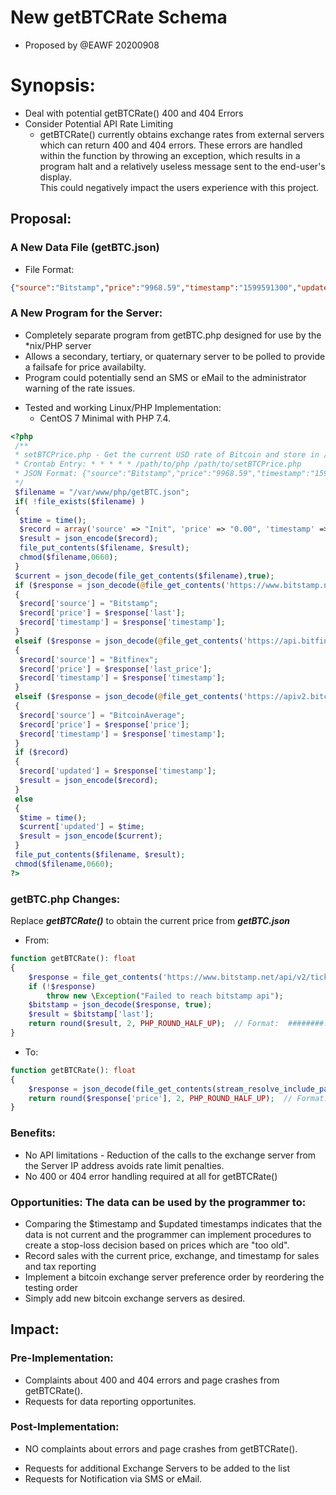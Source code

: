 # New getBTCRate Schema 
- Proposed by @EAWF 20200908
# Synopsis:
* Deal with potential getBTCRate() 400 and 404 Errors
* Consider Potential API Rate Limiting
  - getBTCRate() currently obtains exchange rates from external servers which can return 400 and 404 errors. These errors are handled within the function by throwing an exception, which results in a program halt and a relatively useless message sent to the end-user's display.<br/>This could negatively impact the users experience with this project.
## Proposal:
### A New Data File (getBTC.json)
- File Format:
```json
{"source":"Bitstamp","price":"9968.59","timestamp":"1599591300","updated":"1599591300"}
```
### A New Program for the Server:
- Completely separate program from getBTC.php designed for use by the *nix/PHP server
- Allows a secondary, tertiary, or quaternary server to be polled to provide a failsafe for price availabilty.
- Program could potentially send an SMS or eMail to the administrator warning of the rate issues.
* Tested and working Linux/PHP Implementation:
  - CentOS 7 Minimal with PHP 7.4.
```php
<?php
 /**
 * setBTCPrice.php - Get the current USD rate of Bitcoin and store in /path/to/server-wide/include_path/getBTC.json
 * Crontab Entry: * * * * * /path/to/php /path/to/setBTCPrice.php
 * JSON Format: {"source":"Bitstamp","price":"9968.59","timestamp":"1599591300","updated":"1599591300"}
 */
 $filename = "/var/www/php/getBTC.json";
 if( !file_exists($filename) )
 {
  $time = time();
  $record = array('source' => "Init", 'price' => "0.00", 'timestamp' => "$time", 'updated' => "$time");
  $result = json_encode($record);
  file_put_contents($filename, $result);
  chmod($filename,0660);
 }
 $current = json_decode(file_get_contents($filename),true);
 if ($response = json_decode(@file_get_contents('https://www.bitstamp.net/api/v2/ticker/btcusd/'),true))
 {
  $record['source'] = "Bitstamp";
  $record['price'] = $response['last'];
  $record['timestamp'] = $response['timestamp'];
 }
 elseif ($response = json_decode(@file_get_contents('https://api.bitfinex.com/v1/pubticker/btcusd'),true))
 {
  $record['source'] = "Bitfinex";
  $record['price'] = $response['last_price'];
  $record['timestamp'] = $response['timestamp'];
 }
 elseif ($response = json_decode(@file_get_contents('https://apiv2.bitcoinaverage.com/indices/global/ticker/BTCUSD'),true))
 {
  $record['source'] = "BitcoinAverage";
  $record['price'] = $response['price'];
  $record['timestamp'] = $response['timestamp'];
 }
 if ($record)
 {
  $record['updated'] = $response['timestamp'];
  $result = json_encode($record);
 }
 else
 {
  $time = time();
  $current['updated'] = $time;
  $result = json_encode($current);
 }
 file_put_contents($filename, $result);
 chmod($filename,0660);
?>
```
### getBTC.php Changes:
Replace ***getBTCRate()*** to obtain the current price from ***getBTC.json***
* From:
```php
function getBTCRate(): float
{
    $response = file_get_contents('https://www.bitstamp.net/api/v2/ticker/btcusd/');
    if (!$response)
        throw new \Exception("Failed to reach bitstamp api");
    $bitstamp = json_decode($response, true);
    $result = $bitstamp['last'];
    return round($result, 2, PHP_ROUND_HALF_UP);  // Format:  ########.##
}
```
* To:
```php
function getBTCRate(): float
{
    $response = json_decode(file_get_contents(stream_resolve_include_path("getBTC.json")),true);
    return round($response['price'], 2, PHP_ROUND_HALF_UP);  // Format:  ########.##
}
```
### Benefits:
- No API limitations - Reduction of the calls to the exchange server from the Server IP address avoids rate limit penalties.
- No 400 or 404 error handling required at all for getBTCRate()
### Opportunities: The data can be used by the programmer to:
- Comparing the $timestamp and $updated timestamps indicates that the data is not current and the programmer can implement procedures to create a stop-loss decision based on prices which are "too old".
- Record sales with the current price, exchange, and timestamp for sales and tax reporting
- Implement a bitcoin exchange server preference order by reordering the testing order
- Simply add new bitcoin exchange servers as desired.
## Impact:
### Pre-Implementation:
- Complaints about 400 and 404 errors and page crashes from getBTCRate().
- Requests for data reporting opportunites.
### Post-Implementation:
* NO complaints about errors and page crashes from getBTCRate().
- Requests for additional Exchange Servers to be added to the list
- Requests for Notification via SMS or eMail.
